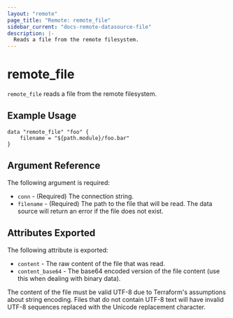 ```yaml
---
layout: "remote"
page_title: "Remote: remote_file"
sidebar_current: "docs-remote-datasource-file"
description: |-
  Reads a file from the remote filesystem.
---
```


# remote_file

`remote_file` reads a file from the remote filesystem.

## Example Usage

```hcl
data "remote_file" "foo" {
    filename = "${path.module}/foo.bar"
}
```

## Argument Reference

The following argument is required:

* `conn` - (Required) The connection string.
* `filename` - (Required) The path to the file that will be read. The data
  source will return an error if the file does not exist.

## Attributes Exported

The following attribute is exported:

* `content` - The raw content of the file that was read.
* `content_base64` - The base64 encoded version of the file content (use this when dealing with binary data).

The content of the file must be valid UTF-8 due to Terraform's assumptions
about string encoding. Files that do not contain UTF-8 text will have invalid
UTF-8 sequences replaced with the Unicode replacement character.

